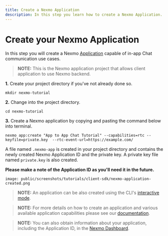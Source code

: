 ```yaml
---
title: Create a Nexmo Application
description: In this step you learn how to create a Nexmo Application.
---
```


# Create your Nexmo Application

In this step you will create a Nexmo [Application](/conversation/concepts/application) capable of in-app Chat communication use cases.

> **NOTE:** This is the Nexmo application project that allows client application to use Nexmo backend.

**1.** Create your project directory if you've not already done so.

``` shell
mkdir nexmo-tutorial
```

**2.** Change into the project directory.

``` shell
cd nexmo-tutorial
```

**3.** Create a Nexmo application by copying and pasting the command below into terminal.

``` shell
nexmo app:create "App to App Chat Tutorial" --capabilities=rtc --keyfile=private.key  --rtc-event-url=https://example.com/
```

A file named `.nexmo-app` is created in your project directory and contains the newly created Nexmo Application ID and the private key. A private key file named `private.key` is also created.

**Please make a note of the Application ID as you'll need it in the future.**

```screenshot
image: public/screenshots/tutorials/client-sdk/nexmo-application-created.png
```

> **NOTE:** An application can be also created using the CLI's [interactive mode](/application/nexmo-cli#interactive-mode).

> **NOTE:** For more details on how to create an application and various available application capabilities please see our [documentation](/application/overview).

> **NOTE:** You can also obtain information about your application, including the Application ID, in the [Nexmo Dashboard](https://dashboard.nexmo.com/voice/your-applications).
